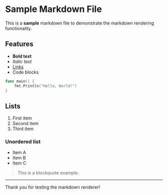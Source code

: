 # Sample Markdown File

This is a **sample** markdown file to demonstrate the markdown rendering functionality.

## Features

- **Bold text**
- *Italic text*
- [Links](https://example.com)
- Code blocks

```go
func main() {
    fmt.Println("Hello, World!")
}
```

## Lists

1. First item
2. Second item
3. Third item

### Unordered list

- Item A
- Item B
- Item C

> This is a blockquote example.

---

Thank you for testing the markdown renderer!